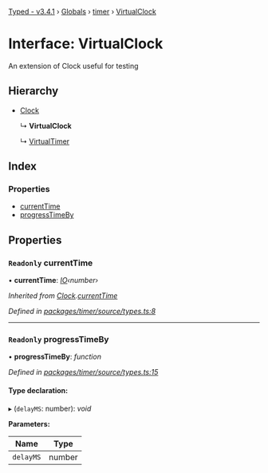 [Typed - v3.4.1](../README.md) › [Globals](../globals.md) › [timer](../modules/timer.md) › [VirtualClock](timer.virtualclock.md)

# Interface: VirtualClock

An extension of Clock useful for testing

## Hierarchy

* [Clock](timer.clock.md)

  ↳ **VirtualClock**

  ↳ [VirtualTimer](timer.virtualtimer.md)

## Index

### Properties

* [currentTime](timer.virtualclock.md#readonly-currenttime)
* [progressTimeBy](timer.virtualclock.md#readonly-progresstimeby)

## Properties

### `Readonly` currentTime

• **currentTime**: *[IO](../modules/lambda.md#io)‹number›*

*Inherited from [Clock](timer.clock.md).[currentTime](timer.clock.md#readonly-currenttime)*

*Defined in [packages/timer/source/types.ts:8](https://github.com/TylorS/typed-prelude/blob/cf24d7c0/packages/timer/source/types.ts#L8)*

___

### `Readonly` progressTimeBy

• **progressTimeBy**: *function*

*Defined in [packages/timer/source/types.ts:15](https://github.com/TylorS/typed-prelude/blob/cf24d7c0/packages/timer/source/types.ts#L15)*

#### Type declaration:

▸ (`delayMS`: number): *void*

**Parameters:**

Name | Type |
------ | ------ |
`delayMS` | number |
